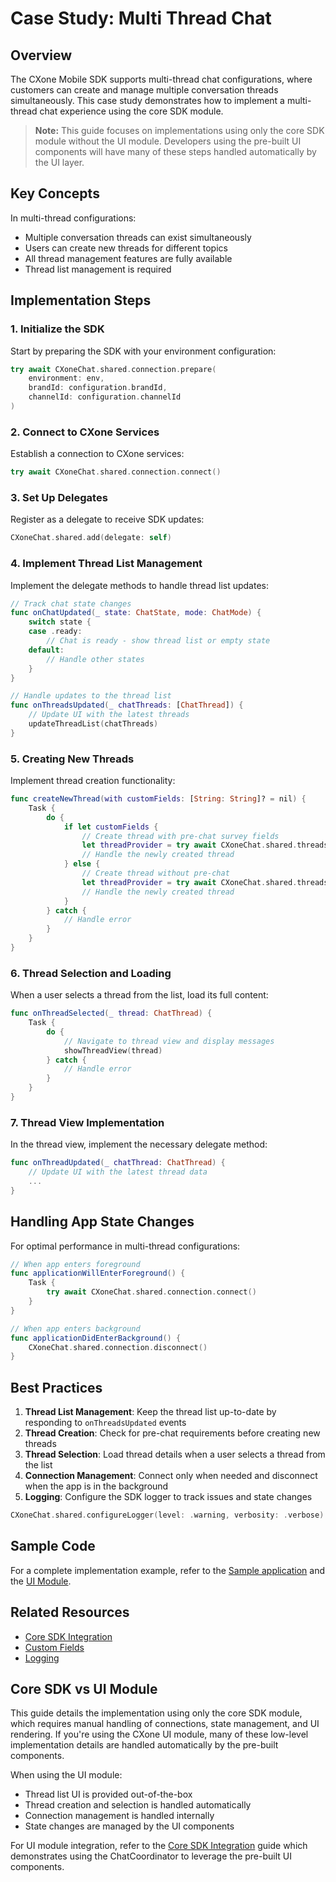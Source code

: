 # Case Study: Multi Thread Chat

## Overview

The CXone Mobile SDK supports multi-thread chat configurations, where customers can create and manage multiple conversation threads simultaneously. This case study demonstrates how to implement a multi-thread chat experience using the core SDK module.

> **Note:** This guide focuses on implementations using only the core SDK module without the UI module. Developers using the pre-built UI components will have many of these steps handled automatically by the UI layer.

## Key Concepts

In multi-thread configurations:
- Multiple conversation threads can exist simultaneously 
- Users can create new threads for different topics
- All thread management features are fully available
- Thread list management is required

## Implementation Steps

### 1. Initialize the SDK

Start by preparing the SDK with your environment configuration:

```swift
try await CXoneChat.shared.connection.prepare(
    environment: env,
    brandId: configuration.brandId,
    channelId: configuration.channelId
)
```

### 2. Connect to CXone Services

Establish a connection to CXone services:

```swift
try await CXoneChat.shared.connection.connect()
```

### 3. Set Up Delegates

Register as a delegate to receive SDK updates:

```swift
CXoneChat.shared.add(delegate: self)
```

### 4. Implement Thread List Management

Implement the delegate methods to handle thread list updates:

```swift
// Track chat state changes
func onChatUpdated(_ state: ChatState, mode: ChatMode) {
    switch state {
    case .ready:
        // Chat is ready - show thread list or empty state
    default:
        // Handle other states
    }
}

// Handle updates to the thread list
func onThreadsUpdated(_ chatThreads: [ChatThread]) {
    // Update UI with the latest threads
    updateThreadList(chatThreads)
}
```

### 5. Creating New Threads

Implement thread creation functionality:

```swift
func createNewThread(with customFields: [String: String]? = nil) {
    Task {
        do {
            if let customFields {
                // Create thread with pre-chat survey fields
                let threadProvider = try await CXoneChat.shared.threads.create(with: customFields)
                // Handle the newly created thread
            } else {
                // Create thread without pre-chat
                let threadProvider = try await CXoneChat.shared.threads.create()
                // Handle the newly created thread
            }
        } catch {
            // Handle error
        }
    }
}
```

### 6. Thread Selection and Loading

When a user selects a thread from the list, load its full content:

```swift
func onThreadSelected(_ thread: ChatThread) {
    Task {
        do {
            // Navigate to thread view and display messages
            showThreadView(thread)
        } catch {
            // Handle error
        }
    }
}
```

### 7. Thread View Implementation

In the thread view, implement the necessary delegate method:

```swift
func onThreadUpdated(_ chatThread: ChatThread) {
    // Update UI with the latest thread data
    ...
}
```

## Handling App State Changes

For optimal performance in multi-thread configurations:

```swift
// When app enters foreground
func applicationWillEnterForeground() {
    Task {
        try await CXoneChat.shared.connection.connect()
    }
}

// When app enters background
func applicationDidEnterBackground() {
    CXoneChat.shared.connection.disconnect()
}
```

## Best Practices

1. **Thread List Management**: Keep the thread list up-to-date by responding to `onThreadsUpdated` events
2. **Thread Creation**: Check for pre-chat requirements before creating new threads
3. **Thread Selection**: Load thread details when a user selects a thread from the list
4. **Connection Management**: Connect only when needed and disconnect when the app is in the background
5. **Logging**: Configure the SDK logger to track issues and state changes

```swift
CXoneChat.shared.configureLogger(level: .warning, verbosity: .verbose)
```

## Sample Code

For a complete implementation example, refer to the [Sample application](https://github.com/nice-devone/nice-cxone-mobile-sdk-ios/tree/main/sample) and the [UI Module](https://github.com/nice-devone/nice-cxone-mobile-sdk-ios/tree/main/cxone-chat-ui).

## Related Resources

- [Core SDK Integration](core-sdk-integration.md)
- [Custom Fields](cs-custom-fields.md)
- [Logging](cs-logging.md)

## Core SDK vs UI Module

This guide details the implementation using only the core SDK module, which requires manual handling of connections, state management, and UI rendering. If you're using the CXone UI module, many of these low-level implementation details are handled automatically by the pre-built components.

When using the UI module:
- Thread list UI is provided out-of-the-box
- Thread creation and selection is handled automatically
- Connection management is handled internally
- State changes are managed by the UI components

For UI module integration, refer to the [Core SDK Integration](core-sdk-integration.md) guide which demonstrates using the ChatCoordinator to leverage the pre-built UI components.
